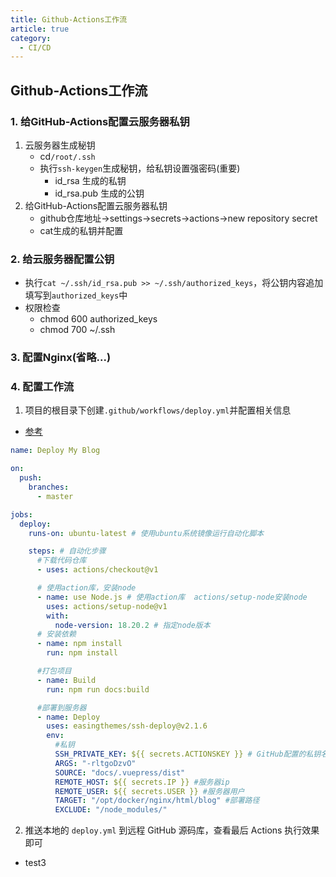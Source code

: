```yaml
---
title: Github-Actions工作流
article: true
category:
  - CI/CD
---
```

## Github-Actions工作流
### 1. 给GitHub-Actions配置云服务器私钥
1. 云服务器生成秘钥
   - cd`/root/.ssh`
   - 执行`ssh-keygen`生成秘钥，给私钥设置强密码(重要)
     - id_rsa  生成的私钥 
     - id_rsa.pub  生成的公钥
2. 给GitHub-Actions配置云服务器私钥
   - github仓库地址->settings->secrets->actions->new repository secret
   - cat生成的私钥并配置
### 2. 给云服务器配置公钥
- 执行`cat ~/.ssh/id_rsa.pub >> ~/.ssh/authorized_keys`，将公钥内容追加填写到`authorized_keys`中
- 权限检查
  - chmod 600 authorized_keys 
  - chmod 700 ~/.ssh

### 3. 配置Nginx(省略...)
### 4. 配置工作流
1. 项目的根目录下创建`.github/workflows/deploy.yml`并配置相关信息
- [参考](https://github.com/actions/checkout)
```yml
name: Deploy My Blog

on:
  push:
    branches:
      - master

jobs:
  deploy:
    runs-on: ubuntu-latest # 使用ubuntu系统镜像运行自动化脚本

    steps: # 自动化步骤
      #下载代码仓库
      - uses: actions/checkout@v1

      # 使用action库，安装node
      - name: use Node.js # 使用action库  actions/setup-node安装node
        uses: actions/setup-node@v1
        with:
          node-version: 18.20.2 # 指定node版本
      # 安装依赖
      - name: npm install
        run: npm install

      #打包项目
      - name: Build
        run: npm run docs:build

      #部署到服务器
      - name: Deploy
        uses: easingthemes/ssh-deploy@v2.1.6
        env:
          #私钥
          SSH_PRIVATE_KEY: ${{ secrets.ACTIONSKEY }} # GitHub配置的私钥名称
          ARGS: "-rltgoDzvO"
          SOURCE: "docs/.vuepress/dist"
          REMOTE_HOST: ${{ secrets.IP }} #服务器ip
          REMOTE_USER: ${{ secrets.USER }} #服务器用户
          TARGET: "/opt/docker/nginx/html/blog" #部署路径
          EXCLUDE: "/node_modules/"
```
2. 推送本地的 `deploy.yml` 到远程 GitHub 源码库，查看最后 Actions 执行效果即可

- test3
